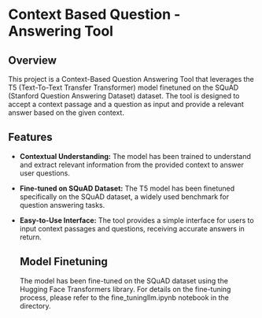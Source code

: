 # Context Based Question - Answering Tool

## Overview
This project is a Context-Based Question Answering Tool that leverages the T5 (Text-To-Text Transfer Transformer) model finetuned on the SQuAD (Stanford Question Answering Dataset) dataset. The tool is designed to accept a context passage and a question as input and provide a relevant answer based on the given context.

## Features
- **Contextual Understanding:** The model has been trained to understand and extract relevant information from the provided context to answer user questions.
  
- **Fine-tuned on SQuAD Dataset:** The T5 model has been finetuned specifically on the SQuAD dataset, a widely used benchmark for question answering tasks.

- **Easy-to-Use Interface:** The tool provides a simple interface for users to input context passages and questions, receiving accurate answers in return.

  ## Model Finetuning
  The model has been fine-tuned on the SQuAD dataset using the Hugging Face Transformers library. For details on the fine-tuning process, please refer to the fine_tuningllm.ipynb notebook in the  directory.

